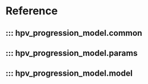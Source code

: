 # Reference

## ::: hpv_progression_model.common

## ::: hpv_progression_model.params

## ::: hpv_progression_model.model

